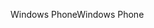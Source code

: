 <span data-ttu-id="b9589-101">Windows Phone</span><span class="sxs-lookup"><span data-stu-id="b9589-101">Windows Phone</span></span>